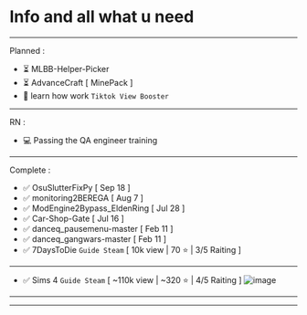# Info and all what u need


_______________________

Planned :
- ⏳ MLBB-Helper-Picker
- ⏳ AdvanceCraft [ MinePack ]
- 🏃 learn how work `Tiktok View Booster`

_________________________

RN :
- 💻 Passing the QA engineer training

_________________________

Complete :

- ✅ OsuSlutterFixPy [ Sep 18 ] 
- ✅ monitoring2BEREGA [ Aug 7 ]
- ✅ ModEngine2Bypass_EldenRing  [ Jul 28 ]
- ✅ Car-Shop-Gate [ Jul 16 ]
- ✅ danceq_pausemenu-master [ Feb 11 ]
- ✅ danceq_gangwars-master [ Feb 11 ]
- ✅ 7DaysToDie ` Guide Steam ` [ 10k view | 70 ⭐️ | 3/5 Raiting ]
______
- ✅ Sims 4 `Guide Steam` [ ~110k view | ~320 ⭐️ | 4/5 Raiting ] 
![image](https://github.com/user-attachments/assets/4da25471-e7ca-4609-bd0e-0f9a3a8b59f1)
_______

_________________________
